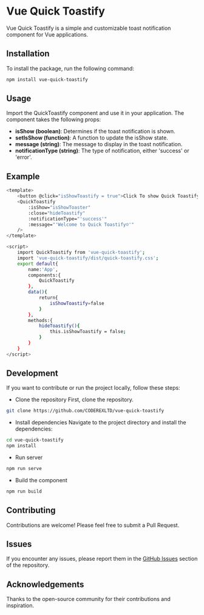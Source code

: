 # Vue Quick Toastify

Vue Quick Toastify is a simple and customizable toast notification component for Vue applications.

## Installation

To install the package, run the following command:

```sh
npm install vue-quick-toastify
```
## Usage
Import the QuickToastify component and use it in your application. The component takes the following props:

- <b>isShow (boolean)</b>: Determines if the toast notification is shown.
- <b>setIsShow (function)</b>: A function to update the isShow state.
- <b>message (string)</b>: The message to display in the toast notification.
- <b>notificationType (string)</b>: The type of notification, either 'success' or 'error'.

## Example
```sh
<template>
    <button @click="isShowToastify = true">Click To show Quick Toastify</button>
    <QuickToastify 
        :isShow="isShowToaster"
        :close="hideToastify"
        :notificationType="'success'"
        :message="'Welcome to Quick Toastify☺'"
    />
</template>

<script>
    import QuickToastify from 'vue-quick-toastify';
    import 'vue-quick-toastify/dist/quick-toastify.css';
    export default{
        name:'App',
        components:{
            QuickToastify
        },
        data(){
            return{
                isShowToastify=false
            }
        },
        methods:{
            hideToastify(){
                this.isShowToastify = false;
            }
        }
    }
</script>
```

## Development
If you want to contribute or run the project locally, follow these steps:

- Clone the repository
First, clone the repository.
```sh
git clone https://github.com/CODEREXLTD/vue-quick-toastify
```
- Install dependencies
Navigate to the project directory and install the dependencies:
```sh
cd vue-quick-toastify
npm install
```
- Run server
```sh
npm run serve
```

- Build the component
```sh
npm run build
```

## Contributing
Contributions are welcome! Please feel free to submit a Pull Request.

## Issues
If you encounter any issues, please report them in the [GitHub Issues](https://github.com/CODEREXLTD/vue-quick-toastify/issues) section of the repository.

## Acknowledgements
Thanks to the open-source community for their contributions and inspiration.
